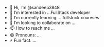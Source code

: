 - 👋 Hi, I’m @sandeep3848
- 👀 I’m interested in ...FullStack developer
- 🌱 I’m currently learning ... fullstock coureses
- 💞️ I’m looking to collaborate on ...
- 📫 How to reach me ...
- 😄 Pronouns: ...
- ⚡ Fun fact: ...

<!---
sandeep3848/sandeep3848 is a ✨ special ✨ repository because its `README.md` (this file) appears on your GitHub profile.
You can click the Preview link to take a look at your changes.
--->
